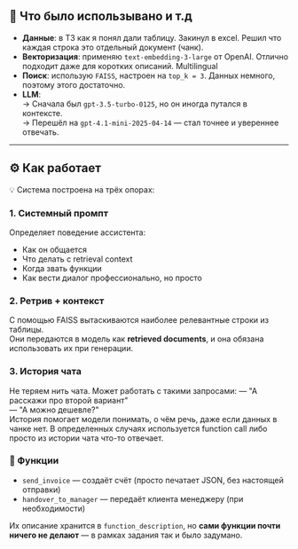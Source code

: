 
## 📌 Что было использывано и т.д

- **Данные**: в ТЗ как я понял дали таблицу. Закинул в excel. Решил что каждая строка это отдельный документ (чанк).
- **Векторизация**: применяю `text-embedding-3-large` от OpenAI. Отлично подходит даже для коротких описаний. Multilingual
- **Поиск**: использую `FAISS`, настроен на `top_k = 3`. Данных немного, поэтому этого достаточно.
- **LLM**:  
  → Сначала был `gpt-3.5-turbo-0125`, но он иногда путался в контексте.  
  → Перешёл на `gpt-4.1-mini-2025-04-14` — стал точнее и увереннее отвечать.

---

## ⚙️ Как работает

💡 Система построена на трёх опорах:

### 1. Системный промпт  
Определяет поведение ассистента:  
- Как он общается  
- Что делать с retrieval context  
- Когда звать функции  
- Как вести диалог профессионально, но просто

### 2. Ретрив + контекст  
С помощью FAISS вытаскиваются наиболее релевантные строки из таблицы.  
Они передаются в модель как **retrieved documents**, и она обязана использовать их при генерации.

### 3. История чата  

Не теряем нить чата. Может работать с такими запросами:
— "А расскажи про второй вариант"  
— "А можно дешевле?"  
История помогает модели понимать, о чём речь, даже если данных в чанке нет.
В определенных случаях используется function call либо просто из истории чата что-то отвечает. 


### 🧩 Функции

- `send_invoice` — создаёт счёт (просто печатает JSON, без настоящей отправки)
- `handover_to_manager` — передаёт клиента менеджеру (при необходимости)

Их описание хранится в `function_description`, но **сами функции почти ничего не делают** — в рамках задания так и было задумано.

